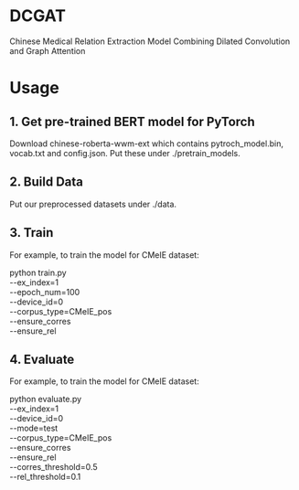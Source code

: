 # DCGAT
Chinese Medical Relation Extraction Model Combining Dilated Convolution and Graph Attention

# Usage
## 1. Get pre-trained BERT model for PyTorch

Download chinese-roberta-wwm-ext which contains pytroch_model.bin, vocab.txt and config.json. Put these under ./pretrain_models.

## 2. Build Data

Put our preprocessed datasets under ./data.

## 3. Train

For example, to train the model for CMeIE dataset:

python train.py \
--ex_index=1 \
--epoch_num=100 \
--device_id=0 \
--corpus_type=CMeIE_pos \
--ensure_corres \
--ensure_rel

## 4. Evaluate

For example, to train the model for CMeIE dataset:

python evaluate.py \
--ex_index=1 \
--device_id=0 \
--mode=test \
--corpus_type=CMeIE_pos \
--ensure_corres \
--ensure_rel \
--corres_threshold=0.5 \
--rel_threshold=0.1

